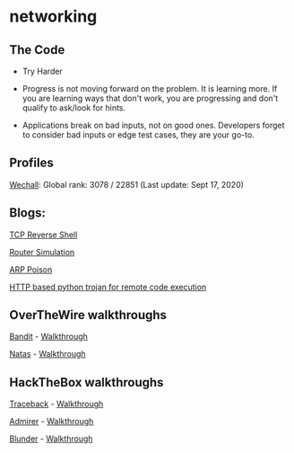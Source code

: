 # networking

## The Code

- Try Harder

- Progress is not moving forward on the problem. It is learning more. If you are learning ways that don't work, you are progressing and don't qualify to ask/look for hints. 

- Applications break on bad inputs, not on good ones. Developers forget to consider bad inputs or edge test cases, they are your go-to.

## Profiles

[Wechall](https://www.wechall.net/profile/ellessar): Global rank: 3078 / 22851 (Last update: Sept 17, 2020)

## Blogs:

[TCP Reverse Shell](https://medium.com/@neelam.nimish/python-tcp-reverse-shell-compromising-a-kali-machine-using-a-mac-6449b8684836)

[Router Simulation](https://medium.com/swlh/creating-a-simple-router-simulation-using-python-and-sockets-d6017b441c09)

[ARP Poison](https://medium.com/@neelam.nimish/sniffing-a-system-from-outside-a-network-tcp-reverse-shell-arp-poisoning-using-scapy-77a57b545cf6)

[HTTP based python trojan for remote code execution](https://medium.com/bugbountywriteup/python-http-based-trojan-for-remote-system-forensics-and-privilege-transfer-ae128891b4de?source=activity---post_recommended_rollup)

## OverTheWire walkthroughs

[Bandit](https://overthewire.org/wargames/bandit/) - [Walkthrough](https://github.com/NimishMishra/networking/tree/master/over_the_wire_challenges/bandit)

[Natas](https://overthewire.org/wargames/natas/) - [Walkthrough](https://github.com/NimishMishra/networking/tree/master/over_the_wire_challenges/natas)

## HackTheBox walkthroughs

[Traceback](https://www.hackthebox.eu/home/machines/profile/233)   -   [Walkthrough](https://github.com/NimishMishra/networking/tree/master/hackthebox/traceback)

[Admirer](https://www.hackthebox.eu/home/machines/profile/248) -   [Walkthrough](https://github.com/NimishMishra/networking/tree/master/hackthebox/admirer)

[Blunder](https://www.hackthebox.eu/home/machines/profile/254) - [Walkthrough](https://github.com/NimishMishra/networking/tree/master/hackthebox/blunder)
